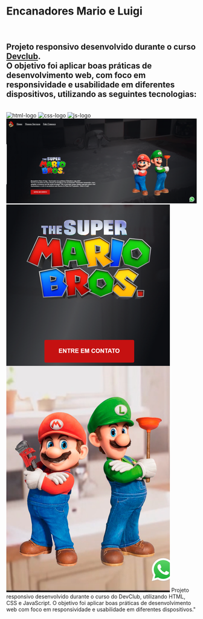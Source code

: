<h1>Encanadores Mario e  Luigi</h1>
<br>

<h2>Projeto responsivo desenvolvido durante o curso <a href="https://rodolfomori.com.br/devclub">Devclub</a>. <br>O objetivo foi aplicar boas práticas de desenvolvimento web, com foco em responsividade e usabilidade em diferentes dispositivos, utilizando as seguintes tecnologias:</h2>
<br>
<img src="https://img.shields.io/badge/HTML5-E34F26?style=for-the-badge&logo=html5&logoColor=white" alt="html-logo" />

<img src="https://img.shields.io/badge/CSS3-1572B6?style=for-the-badge&logo=css3&logoColor=white" alt="css-logo" />

<img src="https://img.shields.io/badge/JavaScript-323330?style=for-the-badge&logo=javascript&logoColor=F7DF1E" alt="js-logo" />

<br>

<img src="https://github.com/joseroberto91/1-Projeto-Mario-Luigi/blob/wario/img/desktop.png?raw=true">
<br>
<img src="https://raw.githubusercontent.com/joseroberto91/1-Projeto-Mario-Luigi/b0c2535235cccbe4201315700d036744ce3dd538/img/mobile%202.png">
Projeto responsivo desenvolvido durante o curso do DevClub, utilizando HTML, CSS e JavaScript. O objetivo foi aplicar boas práticas de desenvolvimento web com foco em responsividade e usabilidade em diferentes dispositivos."
